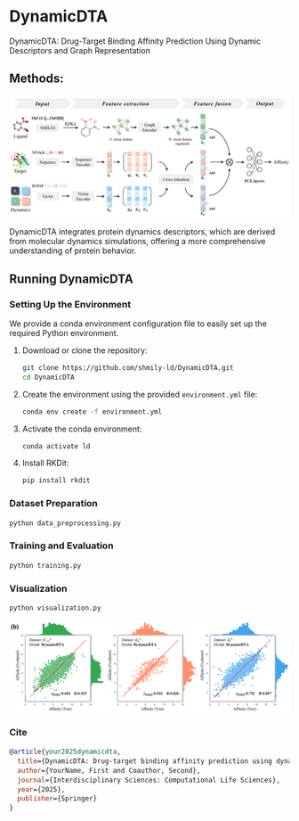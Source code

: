 # DynamicDTA
DynamicDTA: Drug-Target Binding Affinity Prediction Using Dynamic Descriptors and Graph Representation


## Methods: 

![framework](/framework.png)

DynamicDTA
integrates protein dynamics descriptors, which are derived from molecular dynamics simulations, offering a more comprehensive understanding of protein behavior. 

## Running DynamicDTA

### Setting Up the Environment
We provide a conda environment configuration file to easily set up the required Python environment.
1. Download or clone the repository:

   ```bash
   git clone https://github.com/shmily-ld/DynamicDTA.git
   cd DynamicDTA
   ```

2. Create the environment using the provided `environment.yml` file:

   ```bash
   conda env create -f environment.yml
   ```

3. Activate the conda environment:

   ```bash
   conda activate ld
   ```
4. Install RKDit:

   ```bash
   pip install rkdit
   ```
### Dataset Preparation

```bash
python data_preprocessing.py
```

### Training and Evaluation

```bash
python training.py
```

### Visualization

```bash
python visualization.py
```

![PixPin_2025-01-21_16-20-44](./visualization.png)


### Cite
```bibtex
@article{your2025dynamicdta,
  title={DynamicDTA: Drug-target binding affinity prediction using dynamics descriptors and graph representation},
  author={YourName, First and Coauthor, Second},
  journal={Interdisciplinary Sciences: Computational Life Sciences},
  year={2025},
  publisher={Springer}
}
